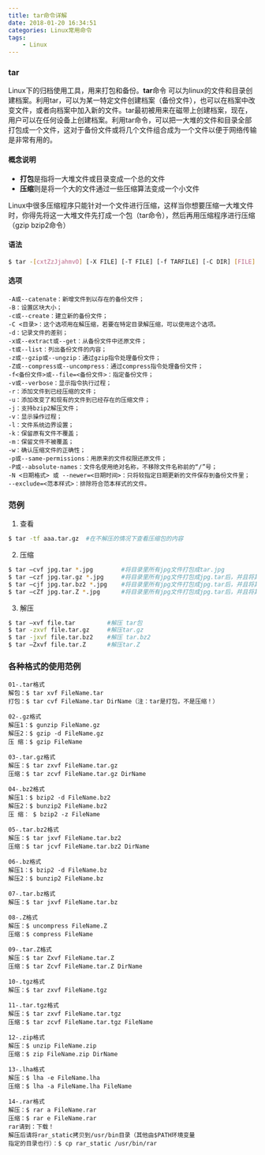 ```yaml
---
title: tar命令详解
date: 2018-01-20 16:34:51
categories: Linux常用命令
tags:
    - Linux
---
```

### tar
Linux下的归档使用工具，用来打包和备份。**tar**命令 可以为linux的文件和目录创建档案。利用tar，可以为某一特定文件创建档案（备份文件），也可以在档案中改变文件，或者向档案中加入新的文件。tar最初被用来在磁带上创建档案，现在，用户可以在任何设备上创建档案。利用tar命令，可以把一大堆的文件和目录全部打包成一个文件，这对于备份文件或将几个文件组合成为一个文件以便于网络传输是非常有用的。

#### 概念说明

- **打包**是指将一大堆文件或目录变成一个总的文件
- **压缩**则是将一个大的文件通过一些压缩算法变成一个小文件

Linux中很多压缩程序只能针对一个文件进行压缩，这样当你想要压缩一大堆文件时，你得先将这一大堆文件先打成一个包（tar命令），然后再用压缩程序进行压缩（gzip bzip2命令）

#### 语法
```bash
$ tar -[cxtZzJjahmvO] [-X FILE] [-T FILE] [-f TARFILE] [-C DIR] [FILE]...
```

#### 选项
```
-A或--catenate：新增文件到以存在的备份文件；
-B：设置区块大小；
-c或--create：建立新的备份文件；
-C <目录>：这个选项用在解压缩，若要在特定目录解压缩，可以使用这个选项。
-d：记录文件的差别；
-x或--extract或--get：从备份文件中还原文件；
-t或--list：列出备份文件的内容；
-z或--gzip或--ungzip：通过gzip指令处理备份文件；
-Z或--compress或--uncompress：通过compress指令处理备份文件；
-f<备份文件>或--file=<备份文件>：指定备份文件；
-v或--verbose：显示指令执行过程；
-r：添加文件到已经压缩的文件；
-u：添加改变了和现有的文件到已经存在的压缩文件；
-j：支持bzip2解压文件；
-v：显示操作过程；
-l：文件系统边界设置；
-k：保留原有文件不覆盖；
-m：保留文件不被覆盖；
-w：确认压缩文件的正确性；
-p或--same-permissions：用原来的文件权限还原文件；
-P或--absolute-names：文件名使用绝对名称，不移除文件名称前的“/”号；
-N <日期格式> 或 --newer=<日期时间>：只将较指定日期更新的文件保存到备份文件里；
--exclude=<范本样式>：排除符合范本样式的文件。
```

### 范例
1. 查看
```bash
$ tar -tf aaa.tar.gz  #在不解压的情况下查看压缩包的内容  
```

2. 压缩
```bash
$ tar –cvf jpg.tar *.jpg        #将目录里所有jpg文件打包成tar.jpg  
$ tar –czf jpg.tar.gz *.jpg     #将目录里所有jpg文件打包成jpg.tar后，并且将其用gzip压缩，生成一个gzip压缩过的包，命名为jpg.tar.gz  
$ tar –cjf jpg.tar.bz2 *.jpg    #将目录里所有jpg文件打包成jpg.tar后，并且将其用bzip2压缩，生成一个bzip2压缩过的包，命名为jpg.tar.bz2  
$ tar –cZf jpg.tar.Z *.jpg      #将目录里所有jpg文件打包成jpg.tar后，并且将其用compress压缩，生成一个umcompress压缩过的包，命名为jpg.tar.Z  
```

3. 解压
```bash
$ tar –xvf file.tar         #解压 tar包  
$ tar -zxvf file.tar.gz     #解压tar.gz  
$ tar -jxvf file.tar.bz2    #解压 tar.bz2  
$ tar –Zxvf file.tar.Z      #解压tar.Z  
```

### 各种格式的使用范例

```
01-.tar格式
解包：$ tar xvf FileName.tar
打包：$ tar cvf FileName.tar DirName（注：tar是打包，不是压缩！）

02-.gz格式
解压1：$ gunzip FileName.gz
解压2：$ gzip -d FileName.gz
压 缩：$ gzip FileName

03-.tar.gz格式
解压：$ tar zxvf FileName.tar.gz
压缩：$ tar zcvf FileName.tar.gz DirName

04-.bz2格式
解压1：$ bzip2 -d FileName.bz2
解压2：$ bunzip2 FileName.bz2
压 缩： $ bzip2 -z FileName

05-.tar.bz2格式
解压：$ tar jxvf FileName.tar.bz2
压缩：$ tar jcvf FileName.tar.bz2 DirName

06-.bz格式
解压1：$ bzip2 -d FileName.bz
解压2：$ bunzip2 FileName.bz

07-.tar.bz格式
解压：$ tar jxvf FileName.tar.bz

08-.Z格式
解压：$ uncompress FileName.Z
压缩：$ compress FileName

09-.tar.Z格式
解压：$ tar Zxvf FileName.tar.Z
压缩：$ tar Zcvf FileName.tar.Z DirName

10-.tgz格式
解压：$ tar zxvf FileName.tgz

11-.tar.tgz格式
解压：$ tar zxvf FileName.tar.tgz
压缩：$ tar zcvf FileName.tar.tgz FileName

12-.zip格式
解压：$ unzip FileName.zip
压缩：$ zip FileName.zip DirName

13-.lha格式
解压：$ lha -e FileName.lha
压缩：$ lha -a FileName.lha FileName

14-.rar格式
解压：$ rar a FileName.rar
压缩：$ rar e FileName.rar      
rar请到：下载！
解压后请将rar_static拷贝到/usr/bin目录（其他由$PATH环境变量
指定的目录也行）：$ cp rar_static /usr/bin/rar
```
